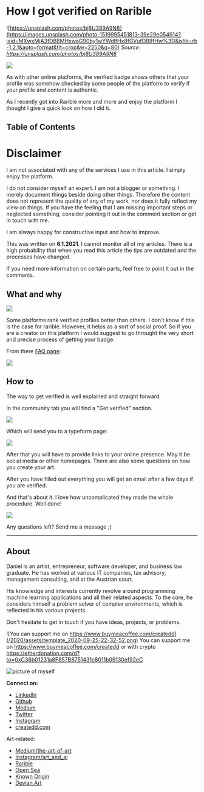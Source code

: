 # How I got verified on Rarible

![https://unsplash.com/photos/bj8U389A9N8](https://images.unsplash.com/photo-1519995451813-39e29e054914?ixid=MXwxMjA3fDB8MHxwaG90by1wYWdlfHx8fGVufDB8fHw%3D&ixlib=rb-1.2.1&auto=format&fit=crop&w=2250&q=80)
*Source: https://unsplash.com/photos/bj8U389A9N8*




![](../assets/verfiedRarible_2021-01-06-16-59-05.png)


As with other online platforms, the verified badge shows others that your profile was somehow checked by some people of the platform to verify if your profile and content is authentic.

As I recently got into Rarible more and more and enjoy the platform I thought I give a quick look on how I did it.




## Table of Contents

# Disclaimer

I am not associated with any of the services I use in this article. I simply enjoy the platform.

I do not consider myself an expert. I am not a blogger or something. I merely document things beside doing other things. Therefore the content does not represent the quality of any of my work, nor does it fully reflect my view on things. If you have the feeling that I am missing important steps or neglected something, consider pointing it out in the comment section or get in touch with me.

I am always happy for constructive input and how to improve.


This was written on **6.1.2021**.
I cannot monitor all of my articles. There is a high probability that when you read this article the tips are outdated and the processes have changed.

If you need more information on certain parts, feel free to point it out in the comments.

## What and why

![](../assets/verfiedRarible_2021-01-06-17-07-27.png)

Some platforms rank verified profiles better than others. I don't know if this is the case for rarible. However, it helps as a sort of social proof. So if you are a creator on this platform I would suggest to go throught the very short and precise process of getting your badge.

From there [FAQ page](https://www.notion.so/rarible-com-FAQ-a47b276aa1994f7c8e3bc96d700717c5):

![](../assets/verfiedRarible_2021-01-06-17-15-49.png)

## How to

The way to get verified is well explained and straight forward.

In the community tab you will find a "Get verified" section.

![](../assets/verfiedRarible_2021-01-06-17-01-43.png)

Which will send you to a typeform page:

![](../assets/verfiedRarible_2021-01-06-17-03-39.png)

After that you will have to provide links to your online presence. May it be social media or other homepages. There are also some questions on how you create your art.

After you have filled out everything you will get an email after a few days if you are verified.

And that's about it. I love how uncomplicated they made the whole procedure. Well done!

![](../assets/verfiedRarible_2021-01-06-16-59-05.png)

Any questions left? Send me a message ;)


---

## About

Daniel is an artist, entrepreneur, software developer, and business law graduate. He has worked at various IT companies, tax advisory, management consulting, and at the Austrian court.

His knowledge and interests currently revolve around programming machine learning applications and all their related aspects. To the core, he considers himself a problem solver of complex environments, which is reflected in his various projects.

Don't hesitate to get in touch if you have ideas, projects, or problems.

![You can support me on https://www.buymeacoffee.com/createdd](/2020/assets/template_2020-09-25-22-32-52.png)
You can support me on https://www.buymeacoffee.com/createdd or with crypto https://etherdonation.com/d?to=0xC36b01231a8F857B8751431c8011b09130ef92eC


![picture of myself](https://avatars2.githubusercontent.com/u/22077628?s=460&v=4)

**Connect on:**
- [LinkedIn](https://www.linkedin.com/in/createdd)
- [Github](https://github.com/Createdd)
- [Medium](https://medium.com/@createdd)
- [Twitter](https://twitter.com/_createdd)
- [Instagram](https://www.instagram.com/create.dd/)
- [createdd.com](https://www.createdd.com/)

Art-related:
- [Medium/the-art-of-art](https://medium.com/the-art-of-art)
- [Instagram/art_and_ai](https://www.instagram.com/art_and_ai/)
- [Rarible](https://app.rarible.com/createdd/collectibles)
- [Open Sea](https://opensea.io/accounts/createdd )
- [Known Origin](https://knownorigin.io/profile/0xC36b01231a8F857B8751431c8011b09130ef92eC)
- [Devian Art](https://www.deviantart.com/createdd1010/)

<!-- Written by Daniel Deutsch -->